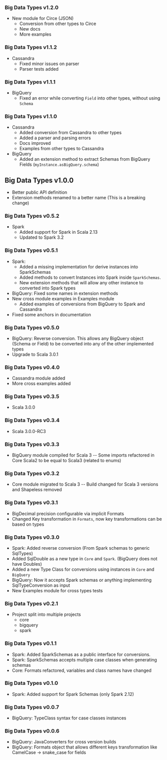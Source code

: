 ### Big Data Types v1.2.0
- New module for Circe (JSON)
  - Conversion from other types to Circe
  - New docs
  - More examples

### Big Data Types v1.1.2
- Cassandra
  - Fixed minor issues on parser
  - Parser tests added

### Big Data Types v1.1.1
- BigQuery
  - Fixed an error while converting `Field` into other types, without using `Schema` 


### Big Data Types v1.1.0
- Cassandra
  - Added conversion from Cassandra to other types
  - Added a parser and parsing errors
  - Docs improved
  - Examples from other types to Cassandra
- BigQuery
  - Added an extension method to extract Schemas from BigQuery Fields (`myInstance.asBigQuery.schema`)

## Big Data Types v1.0.0
- Better public API definition
- Extension methods renamed to a better name (This is a breaking change)

### Big Data Types v0.5.2
- Spark
  - Added support for Spark in Scala 2.13
  - Updated to Spark 3.2

### Big Data Types v0.5.1
- Spark: 
  - Added a missing implementation for derive instances into SparkSchemas
  - Added methods to convert Instances into Spark inside `SparkSchemas`.
  - New extension methods that will allow any other instance to converted into Spark types
- BigQuery: Fixed some names in extension methods
- New cross module examples in Examples module
  - Added examples of conversions from BigQuery to Spark and Cassandra
- Fixed some anchors in documentation

### Big Data Types v0.5.0
- BigQuery: Reverse conversion. 
  This allows any BigQuery object (Schema or Field) to be converted into any of the other implemented types
- Upgrade to Scala 3.0.1

### Big Data Types v0.4.0
- Cassandra module added
- More cross examples added

### Big Data Types v0.3.5
- Scala 3.0.0

### Big Data Types v0.3.4
- Scala 3.0.0-RC3

### Big Data Types v0.3.3
- BigQuery module compiled for Scala 3
  -- Some imports refactored in Core Scala2 to be equal to Scala3 (related to enums)
  
### Big Data Types v0.3.2
- Core module migrated to Scala 3
-- Build changed for Scala 3 versions and Shapeless removed

### Big Data Types v0.3.1

- BigDecimal precision configurable via implicit Formats
- Changed Key transformation in `Formats`, now key transformations can be based on types

### Big Data Types v0.3.0

- Spark: Added reverse conversion (From Spark schemas to generic SqlTypes)
- Added SqlDouble as a new type in `Core` and `Spark`. (BigQuery does not have Doubles)
- Added a new Type Class for conversions using instances in `Core` and `BigQuery`
- BigQuery: Now it accepts Spark schemas or anything implementing SqlTypeConversion as input
- New Examples module for cross types tests


### Big Data Types v0.2.1

- Project split into multiple projects
    - core
    - bigquery
    - spark

### Big Data Types v0.1.1

- Spark: Added SparkSchemas as a public interface for conversions.
- Spark: SparkSchemas accepts multiple case classes when generating schemas
- Core: Formats refactored, variables and class names have changed

### Big Data Types v0.1.0

- Spark: Added support for Spark Schemas (only Spark 2.12)

### Big Data Types v0.0.7

- BigQuery: TypeClass syntax for case classes instances

### Big Data Types v0.0.6

- BigQuery: JavaConverters for cross version builds
- BigQuery: Formats object that allows different keys transformation like CamelCase -> snake_case for fields